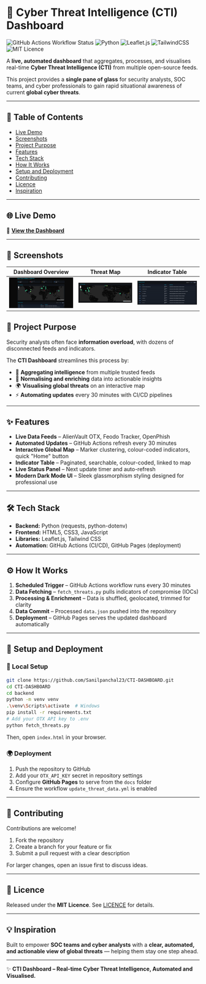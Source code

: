 # 🚨 Cyber Threat Intelligence (CTI) Dashboard

![GitHub Actions Workflow Status](https://github.com/Sanilpanchal23/CTI-DASHBOARD/actions/workflows/update_threat_data.yml/badge.svg)
![Python](https://img.shields.io/badge/Python-3.9%2B-blue.svg)
![Leaflet.js](https://img.shields.io/badge/Leaflet.js-Interactive%20Maps-green.svg)
![TailwindCSS](https://img.shields.io/badge/TailwindCSS-Responsive%20UI-blueviolet.svg)
![MIT Licence](https://img.shields.io/badge/License-MIT-green.svg)

A **live, automated dashboard** that aggregates, processes, and visualises real-time **Cyber Threat Intelligence (CTI)** from multiple open-source feeds.

This project provides a **single pane of glass** for security analysts, SOC teams, and cyber professionals to gain rapid situational awareness of current **global cyber threats**.

---

## 📑 Table of Contents

* [Live Demo](#-live-demo)
* [Screenshots](#-screenshots)
* [Project Purpose](#-project-purpose)
* [Features](#-features)
* [Tech Stack](#-tech-stack)
* [How It Works](#-how-it-works)
* [Setup and Deployment](#-setup-and-deployment)
* [Contributing](#-contributing)
* [Licence](#-licence)
* [Inspiration](#-inspiration)

---

## 🌐 Live Demo

🔗 **[View the Dashboard](https://sanilpanchal23.github.io/CTI-DASHBOARD/)**

---

## 📸 Screenshots

| Dashboard Overview                                         | Threat Map                                      | Indicator Table                                 |
| ---------------------------------------------------------- | ----------------------------------------------- | ----------------------------------------------- |
| ![CTI Dashboard Overview](assets/screenshot-dashboard.png) | ![Global Threat Map](assets/screenshot-map.png) | ![Indicator Table](assets/screenshot-table.png) |



## 🎯 Project Purpose

Security analysts often face **information overload**, with dozens of disconnected feeds and indicators.

The **CTI Dashboard** streamlines this process by:

* 🔄 **Aggregating intelligence** from multiple trusted feeds
* 🧹 **Normalising and enriching** data into actionable insights
* 🌍 **Visualising global threats** on an interactive map
* ⚡ **Automating updates** every 30 minutes with CI/CD pipelines

---

## ✨ Features

* **Live Data Feeds** – AlienVault OTX, Feodo Tracker, OpenPhish
* **Automated Updates** – GitHub Actions refresh every 30 minutes
* **Interactive Global Map** – Marker clustering, colour-coded indicators, quick "Home" button
* **Indicator Table** – Paginated, searchable, colour-coded, linked to map
* **Live Status Panel** – Next update timer and auto-refresh
* **Modern Dark Mode UI** – Sleek glassmorphism styling designed for professional use

---

## 🛠️ Tech Stack

* **Backend:** Python (requests, python-dotenv)
* **Frontend:** HTML5, CSS3, JavaScript
* **Libraries:** Leaflet.js, Tailwind CSS
* **Automation:** GitHub Actions (CI/CD), GitHub Pages (deployment)

---

## ⚙️ How It Works

1. **Scheduled Trigger** – GitHub Actions workflow runs every 30 minutes
2. **Data Fetching** – `fetch_threats.py` pulls indicators of compromise (IOCs)
3. **Processing & Enrichment** – Data is shuffled, geolocated, trimmed for clarity
4. **Data Commit** – Processed `data.json` pushed into the repository
5. **Deployment** – GitHub Pages serves the updated dashboard automatically

---

## 🚀 Setup and Deployment

### 🔧 Local Setup

```bash
git clone https://github.com/Sanilpanchal23/CTI-DASHBOARD.git
cd CTI-DASHBOARD
cd backend
python -m venv venv
.\venv\Scripts\activate  # Windows
pip install -r requirements.txt
# Add your OTX API key to .env
python fetch_threats.py
```

Then, open `index.html` in your browser.

### 🌍 Deployment

1. Push the repository to GitHub
2. Add your `OTX_API_KEY` secret in repository settings
3. Configure **GitHub Pages** to serve from the `docs` folder
4. Ensure the workflow `update_threat_data.yml` is enabled

---

## 🤝 Contributing

Contributions are welcome!

1. Fork the repository
2. Create a branch for your feature or fix
3. Submit a pull request with a clear description

For larger changes, open an issue first to discuss ideas.

---

## 📜 Licence

Released under the **MIT Licence**.
See [LICENCE](LICENCE) for details.

---

## 💡 Inspiration

Built to empower **SOC teams and cyber analysts** with a **clear, automated, and actionable view of global threats** — helping them stay one step ahead.

---

✨ **CTI Dashboard – Real-time Cyber Threat Intelligence, Automated and Visualised.**


